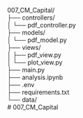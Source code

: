 007_CM_Capital/</br>
├── controllers/</br>
│   └── pdf_controller.py</br>
├── models/</br>
│   └── pdf_model.py</br>
├── views/</br>
│   ├── pdf_view.py</br>
│   └── plot_view.py</br>
├── main.py</br>
├── analysis.ipynb</br>
├── .env</br>
├── requirements.txt</br>
└── data/</br># 007_CM_Capital
